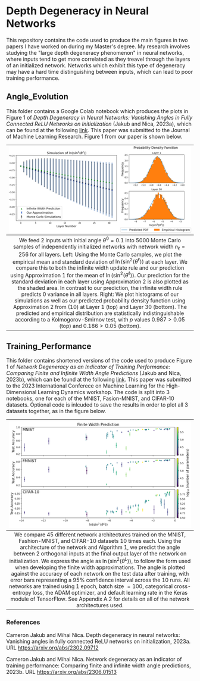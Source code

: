 # Depth Degeneracy in Neural Networks
This repository contains the code used to produce the main figures in two papers I have worked on during my Master's degree. My research involves studying the "large depth degeneracy phenomenon" in neural networks, where inputs tend to get more correlated as they treavel through the layers of an initialized network. Networks which exhibit this type of degeneracy may have a hard time distinguishing between inputs, which can lead to poor training performance.

## Angle_Evolution
This folder contains a Google Colab notebook which produces the plots in Figure 1 of _Depth Degeneracy in Neural Networks: Vanishing Angles in Fully Connected ReLU Networks on Initialization_ (Jakub and Nica, 2023a), which can be found at the following [link](https://arxiv.org/abs/2302.09712). This paper was submitted to the Journal of Machine Learning Research. Figure 1 from our paper is shown below.

| ![Figure_1](Angle_Evolution/Figure_1.png) |
| :--: | 
| We feed 2 inputs with initial angle $\theta^0 = 0.1$ into 5000 Monte Carlo samples of independently initialized networks with network width $n_\ell = 256$ for all layers. Left: Using the Monte Carlo samples, we plot the empirical mean and standard deviation of $\ln(\sin^2(\theta^\ell))$ at each layer. We compare this to both the infinite width update rule and our prediction using Approximation 1 for the mean of $\ln(\sin^2(\theta^\ell))$. Our prediction for the standard deviation in each layer using Approximation 2 is also plotted as the shaded area. In contrast to our prediction, the infinite width rule predicts 0 variance in all layers. Right:  We plot histograms of our simulations as well as our predicted probability density function using Approximation 2 from (10) at Layer 1 (top) and Layer 30 (bottom). The predicted and empirical distribution are statistically indistinguishable according to a Kolmogorov-Smirnov test, with $p$ values $0.987 > 0.05$ (top) and $0.186  > 0.05$ (bottom). |

## Training_Performance
This folder contains shortened versions of the code used to produce Figure 1 of _Network Degeneracy as an Indicator of Training Performance: Comparing Finite and Infinite Width Angle Predictions_ (Jakub and Nica, 2023b), which can be found at the following [link](https://arxiv.org/abs/2306.01513). This paper was submitted to the 2023 International Conferece on Machine Learning for the High-Dimensional Learning Dynamics workshop. The code is split into 3 notebooks, one for each of the MNIST, Fasion-MNIST, and CIFAR-10 datasets. Optional code is inlcuded to save the results in order to plot all 3 datasets together, as in the figure below.

| ![Figure_1](Training_Performance/Figure_1.png) |
| :--: | 
| We compare 45 different network architectures trained on the MNIST, Fashion-MNIST, and CIFAR-10 datasets 10 times each. Using the architecture of the network and Algorithm 1, we predict the angle between 2 orthogonal inputs at the final output layer of the network on initialization. We express the angle as $\ln(\sin^2(\theta^L))$, to follow the form used when developing the finite width approximations. The angle is plotted against the accuracy of each network on the test data after training, with error bars representing a 95\% confidence interval across the 10 runs. All networks are trained using 1 epoch, batch size $=100$, categorical cross-entropy loss, the ADAM optimizer, and default learning rate in the Keras module of TensorFlow. See Appendix A.2 for details on all of the network architectures used. |

### References
Cameron Jakub and Mihai Nica. Depth degeneracy in neural networks: Vanishing angles in
fully connected ReLU networks on initialization, 2023a. URL https://arxiv.org/abs/2302.09712

Cameron Jakub and Mihai Nica. Network degeneracy as an indicator of training performance: Comparing finite and infinite width angle predictions, 2023b. URL https://arxiv.org/abs/2306.01513


